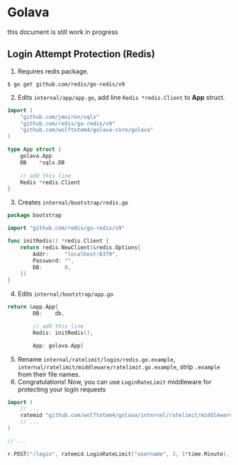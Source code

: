 # Golava

this document is still work in progress

## Login Attempt Protection (Redis)

1. Requires redis package.

```shell
$ go get github.com/redis/go-redis/v9
```

2. Edits `internal/app/app.go`, add line `Redis *redis.Client` to **App** struct.

```go
import (
	"github.com/jmoiron/sqlx"
	"github.com/redis/go-redis/v9"
	"github.com/wolftotem4/golava-core/golava"
)

type App struct {
	golava.App
	DB    *sqlx.DB
	
	// add this line
	Redis *redis.Client
}
```

3. Creates `internal/bootstrap/redis.go`

```go
package bootstrap

import "github.com/redis/go-redis/v9"

func initRedis() *redis.Client {
	return redis.NewClient(&redis.Options{
		Addr:     "localhost:6379",
		Password: "",
		DB:       0,
	})
}
```

4. Edits `internal/bootstrap/app.go`

```go
return &app.App{
		DB:    db,

		// add this line
		Redis: initRedis(),

		App: golava.App{
```

5. Rename `internal/ratelimit/login/redis.go.example`, `internal/ratelimit/middleware/ratelimit.go.example`, strip `.example` from their file names.
6. Congratulations!  Now, you can use `LoginRateLimit` middleware for protecting your login requests

```go
import (
	// ...
	ratemid "github.com/wolftotem4/golava/internal/ratelimit/middleware"
	// ...
)

// ...

r.POST("/login", ratemid.LoginRateLimit("username", 3, 1*time.Minute), home.SubmitLogin)
```

